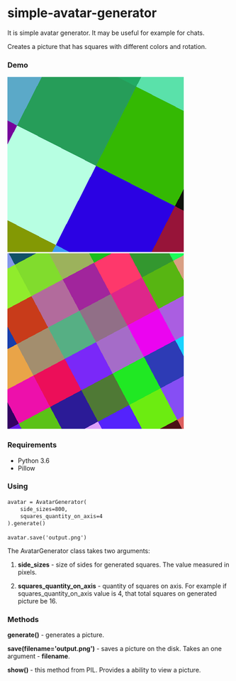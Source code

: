 # simple-avatar-generator

It is simple avatar generator. It may be useful for example for chats.

Creates a picture that has squares with different colors and rotation.

### Demo

![Demo 1](examples/demo1.png?raw=true "Demo 1")
![Demo 2](examples/demo2.png?raw=true "Demo 2")

### Requirements

- Python 3.6
- Pillow

### Using

    avatar = AvatarGenerator(
        side_sizes=800, 
        squares_quantity_on_axis=4
    ).generate()
    
    avatar.save('output.png')
    
The AvatarGenerator class takes two arguments:

1. **side_sizes** - size of sides for generated squares. The value measured in pixels.

2. **squares_quantity_on_axis** - quantity of squares on axis. For example if squares_quantity_on_axis value is 4, that total squares on generated picture be 16.

### Methods

**generate()** - generates a picture.

**save(filename='output.png')** - saves a picture on the disk. Takes an one argument - **filename**.

**show()** - this method from PIL. Provides a ability to view a picture.
